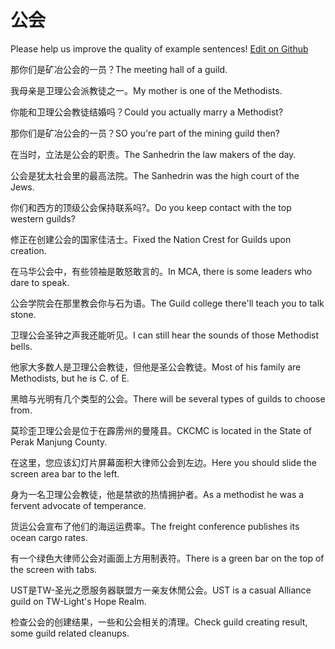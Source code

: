 # 公会

Please help us improve the quality of example sentences! [Edit on Github](https://github.com/jiyushe/jiyu-example-sentence-source/blob/main/chinese/gonghui.md)

<p><span class="chinese">那你们是矿冶公会的一员？</span><span class="english">The meeting hall of a guild.</span></p>

<p><span class="chinese">我母亲是卫理公会派教徒之一。</span><span class="english">My mother is one of the Methodists.</span></p>

<p><span class="chinese">你能和卫理公会教徒结婚吗？</span><span class="english">Could you actually marry a Methodist?</span></p>

<p><span class="chinese">那你们是矿冶公会的一员？</span><span class="english">SO you're part of the mining guild then?</span></p>

<p><span class="chinese">在当时，立法是公会的职责。</span><span class="english">The Sanhedrin the law makers of the day.</span></p>

<p><span class="chinese">公会是犹太社会里的最高法院。</span><span class="english">The Sanhedrin was the high court of the Jews.</span></p>

<p><span class="chinese">你们和西方的顶级公会保持联系吗?。</span><span class="english">Do you keep contact with the top western guilds?</span></p>

<p><span class="chinese">修正在创建公会的国家佳洁士。</span><span class="english">Fixed the Nation Crest for Guilds upon creation.</span></p>

<p><span class="chinese">在马华公会中，有些领袖是敢怒敢言的。</span><span class="english">In MCA, there is some leaders who dare to speak.</span></p>

<p><span class="chinese">公会学院会在那里教会你与石为语。</span><span class="english">The Guild college there'll teach you to talk stone.</span></p>

<p><span class="chinese">卫理公会圣钟之声我还能听见。</span><span class="english">I can still hear the sounds of those Methodist bells.</span></p>

<p><span class="chinese">他家大多数人是卫理公会教徒，但他是圣公会教徒。</span><span class="english">Most of his family are Methodists, but he is C. of E.</span></p>

<p><span class="chinese">黑暗与光明有几个类型的公会。</span><span class="english">There will be several types of guilds to choose from.</span></p>

<p><span class="chinese">莫珍歪卫理公会是位于在霹雳州的曼隆县。</span><span class="english">CKCMC is located in the State of Perak Manjung County.</span></p>

<p><span class="chinese">在这里，您应该幻灯片屏幕面积大律师公会到左边。</span><span class="english">Here you should slide the screen area bar to the left.</span></p>

<p><span class="chinese">身为一名卫理公会教徒，他是禁欲的热情拥护者。</span><span class="english">As a methodist he was a fervent advocate of temperance.</span></p>

<p><span class="chinese">货运公会宣布了他们的海运运费率。</span><span class="english">The freight conference publishes its ocean cargo rates.</span></p>

<p><span class="chinese">有一个绿色大律师公会对画面上方用制表符。</span><span class="english">There is a green bar on the top of the screen with tabs.</span></p>

<p><span class="chinese">UST是TW-圣光之愿服务器联盟方一亲友休閒公会。</span><span class="english">UST is a casual Alliance guild on TW-Light's Hope Realm.</span></p>

<p><span class="chinese">检查公会的创建结果，一些和公会相关的清理。</span><span class="english">Check guild creating result, some guild related cleanups.</span></p>

